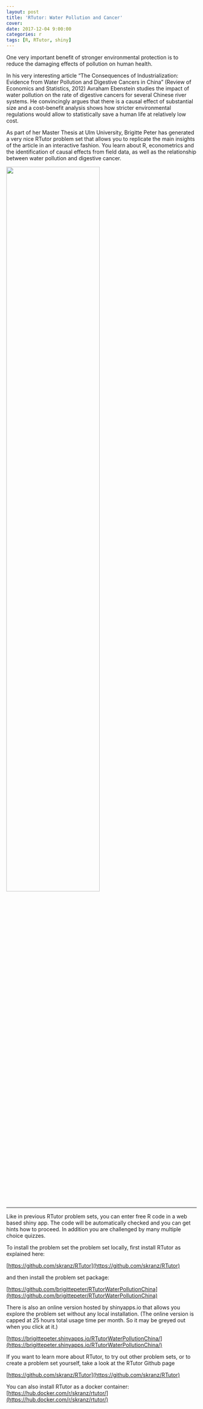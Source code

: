```yaml
---
layout: post
title: 'RTutor: Water Pollution and Cancer'
cover: 
date: 2017-12-04 9:00:00
categories: r
tags: [R, RTutor, shiny]
---  
```


One very important benefit of stronger environmental protection is to reduce the damaging effects of pollution on human health. 

In his very interesting article “The Consequences of Industrialization: Evidence from Water Pollution and Digestive Cancers in China” (Review of Economics and Statistics, 2012) Avraham Ebenstein studies the impact of water pollution on the rate of digestive cancers for several Chinese river systems. He convincingly argues that there is a causal effect of substantial size and a cost-benefit analysis shows how stricter environmental regulations would allow to statistically save a human life at relatively low cost.

As part of her Master Thesis at Ulm University, Brigitte Peter has generated a very nice RTutor problem set that allows you to replicate the main insights of the article in an interactive fashion. You learn about R, econometrics and the identification of causal effects from field data, as well as the relationship between water pollution and digestive cancer.

<img src="http://skranz.github.io/images/Rivers.PNG" style="width: 70%; height: 70%">

<hr>

Like in previous RTutor problem sets, you can enter free R code in a web based shiny app. The code will be automatically checked and you can get hints how to proceed. In addition you are challenged by many multiple choice quizzes.

To install the problem set the problem set locally, first install RTutor as explained here:

[https://github.com/skranz/RTutor](https://github.com/skranz/RTutor)

and then install the problem set package:

[https://github.com/brigittepeter/RTutorWaterPollutionChina](https://github.com/brigittepeter/RTutorWaterPollutionChina)

There is also an online version hosted by shinyapps.io that allows you explore the problem set without any local installation. (The online version is capped at 25 hours total usage time per month. So it may be greyed out when you click at it.)

[https://brigittepeter.shinyapps.io/RTutorWaterPollutionChina/](https://brigittepeter.shinyapps.io/RTutorWaterPollutionChina/)

If you want to learn more about RTutor, to try out other problem sets, or to create a problem set yourself, take a look at the RTutor Github page

[https://github.com/skranz/RTutor](https://github.com/skranz/RTutor)

You can also install RTutor as a docker container:
[https://hub.docker.com/r/skranz/rtutor/](https://hub.docker.com/r/skranz/rtutor/)

